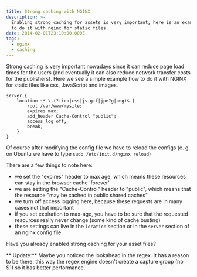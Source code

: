 ```yaml
---
title: Strong caching with NGINX
description: >-
  Enabling strong caching for assets is very important, here is an example how
  to do it with nginx for static files
date: 2014-02-01T23:10:00.000Z
tags:
  - nginx
  - caching
---
```


Strong caching is very important nowadays since it can reduce page load times for the users (and eventually it can also reduce network transfer costs for the publishers). Here we see a simple example how to do it with NGINX for static files like css, JavaScript and images.

<!-- readmore -->

```nginx
server {
    location ~* \.(?:ico|css|js|gif|jpe?g|png)$ {
        root /var/www/mysite;
        expires max;
        add_header Cache-Control "public";
        access_log off;
        break;
    }
}
```

Of course after modifying the config file we have to reload the configs (e. g. on Ubuntu we have to type `sudo /etc/init.d/nginx reload`)

There are a few things to note here:
* we set the "expires" header to max age, which means these resources can stay in the browser cache 'forever'
* we are setting the "Cache-Control" header to "public", which means that the resource "may be cached in public shared caches"
* we turn off access logging here, because these requests are in many cases not that important
* if you set expiration to max-age, you have to be sure that the requested resources really never change (some kind of cache busting)
* these settings can live in the `location` section or in the `server` section of an nginx config file

Have you already enabled strong caching for your asset files?

** Update:**
Maybe you noticed the lookahead in the regex.
It has a reason to be there: this way the regex engine doesn't create a capture group (no $1) so it has better performance.
